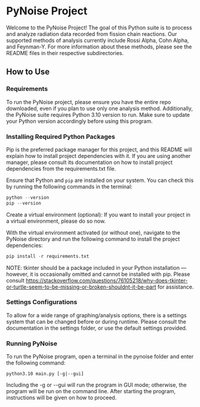 # PyNoise Project

Welcome to the PyNoise Project! The goal of this Python suite is to process and analyze radiation data recorded from fission chain reactions. Our supported methods of analysis currently include Rossi Alpha, Cohn Alpha, and Feynman-Y. For more information about these methods, please see the README files in their respective subdirectories.

## How to Use



### Requirements

To run the PyNoise project, please ensure you have the entire repo downloaded, even if you plan to use only one analysis method. Additionally, the PyNoise suite requires Python 3.10 version to run. Make sure to update your Python version accordingly before using this program.


### Installing Required Python Packages

Pip is the preferred package manager for this project, and this README will explain how to install project dependencies with it. If you are using another manager, please consult its documentation on how to install project dependencies from the requirements.txt file. 

Ensure that Python and ```pip``` are installed on your system. You can check this by running the following commands in the terminal:
```python
python --version
pip --version
```

Create a virtual environment (optional): If you want to install your project in a virtual environment, please do so now.

With the virtual environment activated (or without one), navigate to the PyNoise directory and run the following command to install the 
project dependencies:
```python
pip install -r requirements.txt
```

NOTE: tkinter should be a package included in your Python installation — however, it is occasionally omitted and cannot be installed with pip. Please consult https://stackoverflow.com/questions/76105218/why-does-tkinter-or-turtle-seem-to-be-missing-or-broken-shouldnt-it-be-part for assistance.

### Settings Configurations

To allow for a wide range of graphing/analysis options, there is a settings system that can be changed before or during runtime. Please consult the documentation in the settings folder, or use the default settings provided.

### Running PyNoise

To run the PyNoise program, open a terminal in the pynoise folder and enter the following command:

```python3.10 main.py [-g|--gui]```

Including the -g or --gui will run the program in GUI mode; otherwise, the program will be run on the command line. After starting the program, instructions will be given on how to proceed.
